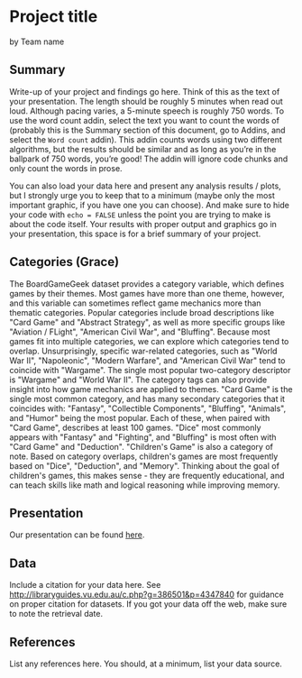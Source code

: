 Project title
================
by Team name

## Summary

Write-up of your project and findings go here. Think of this as the text
of your presentation. The length should be roughly 5 minutes when read
out loud. Although pacing varies, a 5-minute speech is roughly 750
words. To use the word count addin, select the text you want to count
the words of (probably this is the Summary section of this document, go
to Addins, and select the `Word count` addin). This addin counts words
using two different algorithms, but the results should be similar and as
long as you’re in the ballpark of 750 words, you’re good! The addin will
ignore code chunks and only count the words in prose.

You can also load your data here and present any analysis results /
plots, but I strongly urge you to keep that to a minimum (maybe only the
most important graphic, if you have one you can choose). And make sure
to hide your code with `echo = FALSE` unless the point you are trying to
make is about the code itself. Your results with proper output and
graphics go in your presentation, this space is for a brief summary of
your project.

## Categories (Grace)

  The BoardGameGeek dataset provides a category variable, which defines games by their themes. Most games have more than one theme, however, and this variable can sometimes reflect game mechanics more than thematic categories. Popular categories include broad descriptions like "Card Game" and "Abstract Strategy", as well as more specific groups like "Aviation / FLight", "American Civil War", and "Bluffing". 
  Because most games fit into multiple categories, we can explore which categories tend to overlap. Unsurprisingly, specific war-related categories, such as "World War II", "Napoleonic", "Modern Warfare", and "American Civil War" tend to coincide with "Wargame". The single most popular two-category descriptor is "Wargame" and "World War II". 
  The category tags can also provide insight into how game mechanics are applied to themes. "Card Game" is the single most common category, and has many secondary categories that it coincides with: "Fantasy", "Collectible Components", "Bluffing", "Animals", and "Humor" being the most popular. Each of these, when paired with "Card Game", describes at least 100 games. "Dice" most commonly appears with "Fantasy" and "Fighting", and "Bluffing" is most often with "Card Game" and "Deduction". 
  "Children's Game" is also a category of note. Based on category overlaps, children's games are most frequently based on "Dice", "Deduction", and "Memory". Thinking about the goal of children's games, this makes sense - they are frequently educational, and can teach skills like math and logical reasoning while improving memory. 
  
## Presentation

Our presentation can be found [here](presentation/presentation.html).

## Data

Include a citation for your data here. See
<http://libraryguides.vu.edu.au/c.php?g=386501&p=4347840> for guidance
on proper citation for datasets. If you got your data off the web, make
sure to note the retrieval date.

## References

List any references here. You should, at a minimum, list your data
source.
